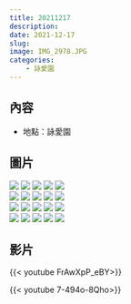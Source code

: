 ```yaml
---
title: 20211217
description: 
date: 2021-12-17
slug: 
image: IMG_2978.JPG
categories:
    - 詠愛園
---
```


## 內容

* 地點：詠愛園

## 圖片

![](IMG_2946.PNG)  ![](IMG_2948.jpg)  ![](IMG_2959.JPG)  ![](IMG_2960.JPG)  ![](IMG_2961.JPG)  
![](IMG_2962.JPG)  ![](IMG_2963.JPG)  ![](IMG_2964.JPG)  ![](IMG_2965.JPG)  ![](IMG_2966.JPG)  
![](IMG_2967.JPG)  ![](IMG_2968.JPG)  ![](IMG_2969.JPG)  ![](IMG_2970.JPG)  ![](IMG_2971.JPG)  
![](IMG_2972.JPG)  ![](IMG_2973.JPG)  ![](IMG_2974.JPG)  ![](IMG_2975.JPG)  ![](IMG_2978.JPG)  

## 影片

{{< youtube FrAwXpP_eBY>}}

{{< youtube 7-494o-8Qho>}}
